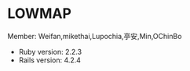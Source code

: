 # LOWMAP

Member: Weifan,mikethai,Lupochia,亭安,Min,OChinBo

- Ruby version: 2.2.3
- Rails version: 4.2.4
